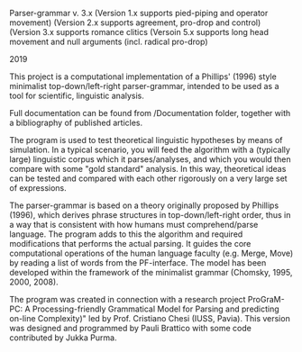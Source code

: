Parser-grammar v. 3.x
(Version 1.x supports pied-piping and operator movement)
(Version 2.x supports  agreement, pro-drop and control)
(Version 3.x supports romance clitics 
(Versoin 5.x supports long head movement and null arguments (incl. radical pro-drop)

2019

This project is a computational implementation of a Phillips' (1996) style minimalist top-down/left-right parser-grammar, 
intended to be used as a tool for scientific, linguistic analysis. 

Full documentation can be found from /Documentation folder, together with a bibliography of published articles.

The program is used to test theoretical linguistic hypotheses by means of simulation. In a typical scenario, you will feed the 
algorithm with a (typically large) linguistic corpus which it parses/analyses, and which you would then compare with some 
"gold standard" analysis. In this way, theoretical ideas can be tested and compared with each other rigorously on a very large 
set of expressions.

The parser-grammar is based on a theory originally proposed by Phillips (1996), which derives phrase structures in top-down/left-right 
order, thus in a way that is consistent with how humans must comprehend/parse language. The program adds to this the algorithm and required modifications that performs the actual parsing. It guides the core computational operations of the human language faculty (e.g. Merge, Move) by reading a list of words from the PF-interface. The model has been developed within the framework of the minimalist grammar (Chomsky, 1995, 2000, 2008).

The program was created in connection with a research project ProGraM-PC: A Processing-friendly Grammatical Model for Parsing and predicting on-line Complexity)" led by Prof. Cristiano Chesi (IUSS, Pavia). This version was designed and programmed by Pauli Brattico with some code contributed by Jukka Purma.
